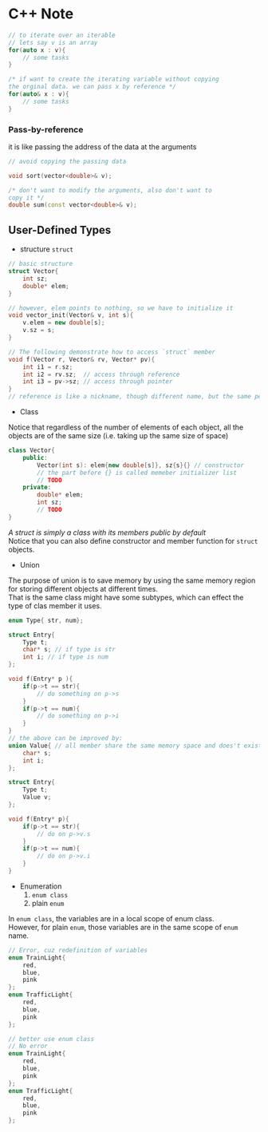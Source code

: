 # C++ Note

```cpp
// to iterate over an iterable
// lets say v is an array
for(auto x : v){
    // some tasks 
}

/* if want to create the iterating variable without copying
the orginal data. we can pass x by reference */
for(auto& x : v){
    // some tasks
}
```

### Pass-by-reference
it is like passing the address of the data at the arguments

```cpp
// avoid copying the passing data

void sort(vector<double>& v);

/* don't want to modify the arguments, also don't want to 
copy it */
double sum(const vector<double>& v);
```
## User-Defined Types

- structure `struct`

```cpp
// basic structure
struct Vector{
    int sz;
    double* elem;
}

// however, elem points to nothing, so we have to initialize it
void vector_init(Vector& v, int s){
    v.elem = new double[s];
    v.sz = s;
}

// The following demonstrate how to access `struct` member
void f(Vector r, Vector& rv, Vector* pv){
    int i1 = r.sz;
    int i2 = rv.sz;  // access through reference
    int i3 = pv->sz; // access through pointer
}
// reference is like a nickname, though different name, but the same person
```
- Class

Notice that regardless of the number of elements of each object, 
all the objects are of the same size (i.e. taking up the same size of space) 
```cpp
class Vector{
    public:
        Vector(int s): elem{new double[s]}, sz{s}{} // constructor
        // the part before {} is called memeber initializer list
        // TODO
    private:
        double* elem;
        int sz;
        // TODO
}
```
_A struct is simply a class with its members public by default_\
Notice that you can also define constructor and member function for `struct` objects.

- Union

The purpose of union is to save memory by using the same memory region for storing different objects at different times.\
That is the same class might have some subtypes, which can effect the type of clas member it uses.

```cpp
enum Type{ str, num};

struct Entry{
    Type t;
    char* s; // if type is str
    int i; // if type is num
}; 

void f(Entry* p ){
    if(p->t == str){
        // do something on p->s
    }
    if(p->t == num){
        // do something on p->i
    }
}
// the above can be improved by:
union Value{ // all member share the same memory space and does't exist at the same time
    char* s;
    int i;
};

struct Entry{
    Type t;
    Value v;
};

void f(Entry* p){
    if(p->t == str){
        // do on p->v.s
    }
    if(p->t == num){
        // do on p->v.i
    }
}
```
- Enumeration
    1. `enum class`
    2. plain `enum`

In `enum class`, the variables are in a local scope of enum class.\
However, for plain `enum`,  those variables are in the same scope of `enum` name.

```cpp
// Error, cuz redefinition of variables
enum TrainLight{
    red,
    blue,
    pink
};
enum TrafficLight{
    red,
    blue,
    pink
};

// better use enum class
// No error
enum TrainLight{
    red,
    blue,
    pink
};
enum TrafficLight{
    red,
    blue,
    pink
};
```

